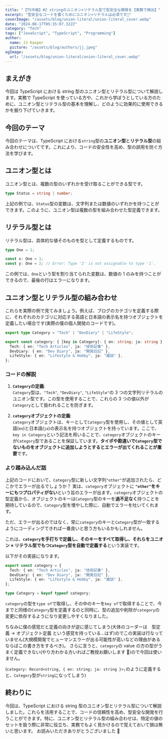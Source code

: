 ```yaml
---
title: "【TS中級】#2 stringのユニオン×リテラル型で型安全な開発を【実務で頻出】"
excerpt: "型安全なコードを書くためにユニオン×リテラルは必須です🫣"
coverImage: "/assets/blog/union-literal/union-literal_cover.webp"
date: "2024-08-17T05:35:07.322Z"
category: "Tech"
tags: ["JavaScript", "TypeScript", "Programming"]
author:
  name: JJ Kasper
  picture: "/assets/blog/authors/jj.jpeg"
ogImage:
  url: "/assets/blog/union-literal/union-literal_cover.webp"
---
```


## まえがき

今回は TypeScript における string 型のユニオン型とリテラル型について解説します。実務で TypeScript を使っている方や、これから学ぼうとしている方のために、ユニオン型とリテラル型の基本を理解し、どのように効果的に使用できるかを掘り下げていきます。

## 今回のテーマ

今回のテーマは、TypeScript における`string`型の**ユニオン型**と**リテラル型**の組み合わせについてです。これにより、コードの安全性を高め、型の誤用を防ぐ方法を学びます。

## ユニオン型とは

ユニオン型とは、複数の型のいずれかを受け取ることができる型です。

```typescript
type Status = string | number;
```

上記の例では、`Status`型の変数は、文字列または数値のいずれかを持つことができます。このように、ユニオン型は複数の型を組み合わせた型定義できます。

## リテラル型とは

リテラル型は、具体的な値そのものを型として定義するものです。

```typescript
type One = 1;

const x: One = 1;
const y: One = 2; // Error: Type '2' is not assignable to type '1'.
```

この例では、`One`という型を割り当てられた変数は、数値の 1 のみを持つことができるので、最後の行はエラーになります。

## ユニオン型とリテラル型の組み合わせ

これらを実際の例で見てみましょう。例えば、ブログのカテゴリを定義する際に、それぞれのカテゴリに対応する英語と日本語の表示名を持つオブジェクトを定義したい場合です(実際の僕の個人開発のコードです)。

```typescript
export type Category = "Tech" | "DevDiary" | "LifeStyle";

export const category: { [key in Category]: { en: string; ja: string } } = {
  Tech: { en: "Tech Articles", ja: "技術記事" },
  DevDiary: { en: "Dev Diary", ja: "開発日記" },
  LifeStyle: { en: "Lifestyle & Hobby", ja: "雑談" },
};
```

### コードの解説

1. **`Category`の定義**:  
   `Category`型は、`"Tech"`, `"DevDiary"`, `"LifeStyle"`の 3 つの文字列リテラルのユニオン型です。この型を使用することで、これらの 3 つの値以外が`Category`として扱われることを防ぎます。

2. **`category`オブジェクトの定義**:  
   `category`オブジェクトは、キーとして`Category`型を使用し、その値として英語(`en`)と日本語(`ja`)の表示名を持つオブジェクトを持っています。ここで、`key in Category`という記法を用いることで、`category`オブジェクトのキーが`Category`型であることを保証しています。**タイポや勘違いで`Category`型でないものをオブジェクトに追加しようとするとエラーが出てくれることが重要**です。

### より踏み込んだ話

上記のコードにおいて、`Category`型に新しい文字列`"other"`が追加されたら、どこかでエラーが出るでしょうか？
実は、`category`オブジェクトに **`"other"`をキーにもつプロパティがない**という旨のエラーが出ます。`category`オブジェクトの型定義から、オブジェクトのキーは`Category`型のキーを**過不足なく**持つことを期待しているので、`Category`型を増やした際に、自動でエラーを吐いてくれます。

ただ、エラーが出るのではなく、常に`category`のキーと`Category`型が一致するようにコーディングできれば一番良いと思う方もいるかもしれません。

これは、**`category`を手打ちで定義し、そのキーをすべて取得し、それらをユニオン × リテラル型でもつ`Category`型を自動で定義する**という実装です。

以下がその実装になります。

```ts
export const category = {
  Tech: { en: "Tech Articles", ja: "技術記事" },
  DevDiary: { en: "Dev Diary", ja: "開発日記" },
  LifeStyle: { en: "Lifestyle & Hobby", ja: "雑談" },
};

type Category = keyof typeof category;
```

`category`の型を`type of`で取得し、その中のキーを`key of`で取得することで、今までと同様の`Category`型を定義するのと同時に、型の追加や削除が`category`の変更に依存するようになり変更しやすくなりました。

ちなみに僕の感覚だと定義の向きが逆に感じてしまう(大体のコーダーは　型定義 → オブジェクト定義 という感覚を持っている...はず)のでこの実装は行なっていません(大規模開発でヒューマンエラーが出る可能性が高いなどの理由があるならばこの書き方をするべき)。
さらに言うと、`category`の value の方の型がうまく定義できない(やり方わかる方いればご教授お願いします 🙇)ので今回は使いません。

(`category: Record<string, { en: string; ja: string }>;`のように定義すると、`Category`型が`string`になってしまう)

## 終わりに

今回は、TypeScript における string 型のユニオン型とリテラル型について解説しました。これらを活用することで、コードの信頼性を高め、型安全な開発を行うことができます。特に、ユニオン型とリテラル型の組み合わせは、特定の値のセットを扱う際に非常に役立ち、実務でもよく見かけるので覚えておいて損は無いと思います。
お読みいただきありがとうございました 🥳
